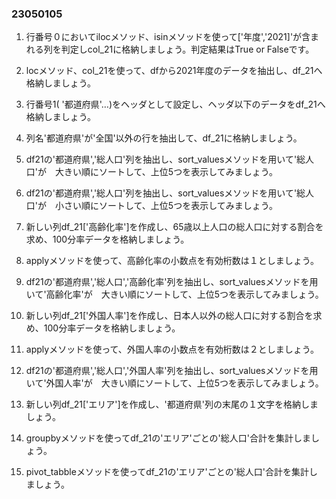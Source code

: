 ### 23050105

1. 行番号０においてilocメソッド、isinメソッドを使って['年度','2021]'が含まれる列を判定しcol_21に格納しましょう。判定結果はTrue or Falseです。

2. locメソッド、col_21を使って、dfから2021年度のデータを抽出し、df_21へ格納しましょう。

3. 行番号1( '都道府県'…)をヘッダとして設定し、ヘッダ以下のデータをdf_21へ格納しましょう。

4. 列名'都道府県'が'全国'以外の行を抽出して、df_21に格納しましょう。

5. df21の'都道府県','総人口'列を抽出し、sort_valuesメソッドを用いて'総人口'が　大きい順にソートして、上位5つを表示してみましょう。

6. df21の'都道府県','総人口'列を抽出し、sort_valuesメソッドを用いて'総人口'が　小さい順にソートして、上位5つを表示してみましょう。

7. 新しい列df_21['高齢化率']を作成し、65歳以上人口の総人口に対する割合を求め、100分率データを格納しましょう。

8. applyメソッドを使って、高齢化率の小数点を有効桁数は１としましょう。

9. df21の'都道府県','総人口','高齢化率'列を抽出し、sort_valuesメソッドを用いて'高齢化率'が　大きい順にソートして、上位5つを表示してみましょう。

10. 新しい列df_21['外国人率']を作成し、日本人以外の総人口に対する割合を求め、100分率データを格納しましょう。

11. applyメソッドを使って、外国人率の小数点を有効桁数は２としましょう。

12. df21の'都道府県','総人口','外国人率'列を抽出し、sort_valuesメソッドを用いて'外国人率'が　大きい順にソートして、上位5つを表示してみましょう。

13. 新しい列df_21['エリア']を作成し、'都道府県'列の末尾の１文字を格納しましょう。

14. groupbyメソッドを使ってdf_21の'エリア'ごとの'総人口'合計を集計しましょう。

15. pivot_tabbleメソッドを使ってdf_21の'エリア'ごとの'総人口'合計を集計しましょう。
